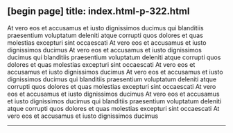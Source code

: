 [begin page]
 title: index.html-p-322.html
----------------------------------------------------------

At vero eos et accusamus et iusto dignissimos ducimus qui blanditiis praesentium voluptatum deleniti atque corrupti quos dolores et quas molestias excepturi sint occaescati At vero eos et accusamus et iusto dignissimos ducimus At vero eos et accusamus et iusto dignissimos ducimus qui blanditiis praesentium voluptatum deleniti atque corrupti quos dolores et quas molestias excepturi sint occaescati At vero eos et accusamus et iusto dignissimos ducimus At vero eos et accusamus et iusto dignissimos ducimus qui blanditiis praesentium voluptatum deleniti atque corrupti quos dolores et quas molestias excepturi sint occaescati At vero eos et accusamus et iusto dignissimos ducimus At vero eos et accusamus et iusto dignissimos ducimus qui blanditiis praesentium voluptatum deleniti atque corrupti quos dolores et quas molestias excepturi sint occaescati At vero eos et accusamus et iusto dignissimos ducimus




----------------------------------------------------------
